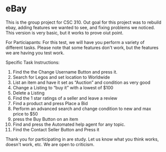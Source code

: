 # eBay
This is the group project for CSC 310. Out goal for this project was to rebuild ebay, adding features we wanted to see, and fixing problems we noticed.
This version is very basic, but it works to prove oiut point.

For Particiapants:
For this test, we will have you perform a variety of different tasks. Please note that some features don't work, but the features we are having you test work.

Specific Task Instructions:
1. Find the the Change Username Button and press it.
2. Search for Legos and set location to Worldwide
3. List an item and have it set as “Auction” and condition as very good
4. Change a Listing to “buy it” with a lowest of $100
5. Delete a Listing
6. Find the 1 star ratings of a seller and leave a review
7. Find a product and press Place a Bid
8. Perform an advanced search and change condition to new and max price to $50
9. press the Buy Button on an item
11. Find and press the Automated help agent for any topic.
12. Find the Contact Seller Button and Press it 


Thank you for participating in are study. Let us know what you think works, doesn't work, etc. We are open to criticism.
